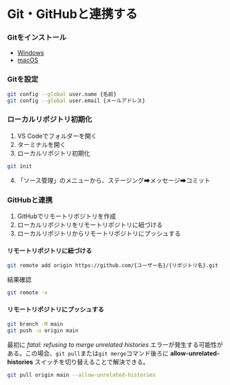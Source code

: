 # Git・GitHubと連携する

### Gitをインストール
* [Windows](https://gitforwindows.org/)
* [macOS](https://git-scm.com/download/mac)

### Gitを設定
```bash
git config --global user.name {名前}
git config --global user.email {メールアドレス}
```

### ローカルリポジトリ初期化
1. VS Codeでフォルダーを開く
2. ターミナルを開く
3. ローカルリポジトリ初期化
```bash
git init
```
4. 「ソース管理」のメニューから、ステージング➡メッセージ➡コミット

### GitHubと連携
1. GitHubでリモートリポジトリを作成
2. ローカルリポジトリをリモートリポジトリに紐づける
3. ローカルリポジトリからリモートリポジトリにプッシュする

#### リモートリポジトリに紐づける
```bash
git remote add origin https://github.com/{ユーザー名}/{リポジトリ名}.git
```

結果確認
```bash
git remote -v
```

#### リモートリポジトリにプッシュする
```bash
git branch -M main
git push -u origin main
```

最初に _fatal: refusing to merge unrelated histories_ エラーが発生する可能性がある。この場合、``git pull``または``git merge``コマンド後ろに **allow-unrelated-histories** スイッチを切り替えることで解決できる。
```bash
git pull origin main --allow-unrelated-histories
```



